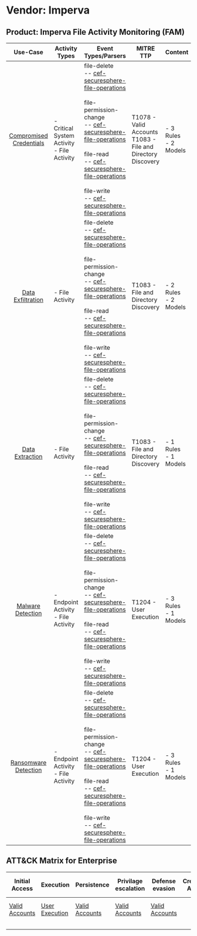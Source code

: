 Vendor: Imperva
===============
Product: Imperva File Activity Monitoring (FAM)
-----------------------------------------------
|                                 Use-Case                                  | Activity Types                                | Event Types/Parsers                                                                                                                                                                                                                                                                                                                                                                                                                                                                                                  | MITRE TTP                                                          | Content                   |
|:-------------------------------------------------------------------------:| --------------------------------------------- | -------------------------------------------------------------------------------------------------------------------------------------------------------------------------------------------------------------------------------------------------------------------------------------------------------------------------------------------------------------------------------------------------------------------------------------------------------------------------------------------------------------------- | ------------------------------------------------------------------ | ------------------------- |
| [Compromised Credentials](../UseCases/usecase_compromised_credentials.md) | - Critical System Activity<br>- File Activity |  file-delete<br> -- [cef-securesphere-file-operations](../Parsers/parserContent_cef-securesphere-file-operations.md)<br><br> file-permission-change<br> -- [cef-securesphere-file-operations](../Parsers/parserContent_cef-securesphere-file-operations.md)<br><br> file-read<br> -- [cef-securesphere-file-operations](../Parsers/parserContent_cef-securesphere-file-operations.md)<br><br> file-write<br> -- [cef-securesphere-file-operations](../Parsers/parserContent_cef-securesphere-file-operations.md)<br> | T1078 - Valid Accounts<br>T1083 - File and Directory Discovery<br> |  - 3 Rules<br> - 2 Models |
|       [Data Exfiltration](../UseCases/usecase_data_exfiltration.md)       | - File Activity                               |  file-delete<br> -- [cef-securesphere-file-operations](../Parsers/parserContent_cef-securesphere-file-operations.md)<br><br> file-permission-change<br> -- [cef-securesphere-file-operations](../Parsers/parserContent_cef-securesphere-file-operations.md)<br><br> file-read<br> -- [cef-securesphere-file-operations](../Parsers/parserContent_cef-securesphere-file-operations.md)<br><br> file-write<br> -- [cef-securesphere-file-operations](../Parsers/parserContent_cef-securesphere-file-operations.md)<br> | T1083 - File and Directory Discovery<br>                           |  - 2 Rules<br> - 2 Models |
|         [Data Extraction](../UseCases/usecase_data_extraction.md)         | - File Activity                               |  file-delete<br> -- [cef-securesphere-file-operations](../Parsers/parserContent_cef-securesphere-file-operations.md)<br><br> file-permission-change<br> -- [cef-securesphere-file-operations](../Parsers/parserContent_cef-securesphere-file-operations.md)<br><br> file-read<br> -- [cef-securesphere-file-operations](../Parsers/parserContent_cef-securesphere-file-operations.md)<br><br> file-write<br> -- [cef-securesphere-file-operations](../Parsers/parserContent_cef-securesphere-file-operations.md)<br> | T1083 - File and Directory Discovery<br>                           |  - 1 Rules<br> - 1 Models |
|       [Malware Detection](../UseCases/usecase_malware_detection.md)       | - Endpoint Activity<br>- File Activity        |  file-delete<br> -- [cef-securesphere-file-operations](../Parsers/parserContent_cef-securesphere-file-operations.md)<br><br> file-permission-change<br> -- [cef-securesphere-file-operations](../Parsers/parserContent_cef-securesphere-file-operations.md)<br><br> file-read<br> -- [cef-securesphere-file-operations](../Parsers/parserContent_cef-securesphere-file-operations.md)<br><br> file-write<br> -- [cef-securesphere-file-operations](../Parsers/parserContent_cef-securesphere-file-operations.md)<br> | T1204 - User Execution<br>                                         |  - 3 Rules<br> - 1 Models |
|    [Ransomware Detection](../UseCases/usecase_ransomware_detection.md)    | - Endpoint Activity<br>- File Activity        |  file-delete<br> -- [cef-securesphere-file-operations](../Parsers/parserContent_cef-securesphere-file-operations.md)<br><br> file-permission-change<br> -- [cef-securesphere-file-operations](../Parsers/parserContent_cef-securesphere-file-operations.md)<br><br> file-read<br> -- [cef-securesphere-file-operations](../Parsers/parserContent_cef-securesphere-file-operations.md)<br><br> file-write<br> -- [cef-securesphere-file-operations](../Parsers/parserContent_cef-securesphere-file-operations.md)<br> | T1204 - User Execution<br>                                         |  - 3 Rules<br> - 1 Models |

ATT&CK Matrix for Enterprise
----------------------------
| Initial Access                                                      | Execution                                                           | Persistence                                                         | Privilage escalation                                                | Defense evasion                                                     | Credential Access | Discovery                                                                         | Lateral Movement | Collection | Command and Control | Exfiltration | Impact |
| ------------------------------------------------------------------- | ------------------------------------------------------------------- | ------------------------------------------------------------------- | ------------------------------------------------------------------- | ------------------------------------------------------------------- | ----------------- | --------------------------------------------------------------------------------- | ---------------- | ---------- | ------------------- | ------------ | ------ |
| [Valid Accounts](https://attack.mitre.org/techniques/T1078)<br><br> | [User Execution](https://attack.mitre.org/techniques/T1204)<br><br> | [Valid Accounts](https://attack.mitre.org/techniques/T1078)<br><br> | [Valid Accounts](https://attack.mitre.org/techniques/T1078)<br><br> | [Valid Accounts](https://attack.mitre.org/techniques/T1078)<br><br> |                   | [File and Directory Discovery](https://attack.mitre.org/techniques/T1083)<br><br> |                  |            |                     |              |        |